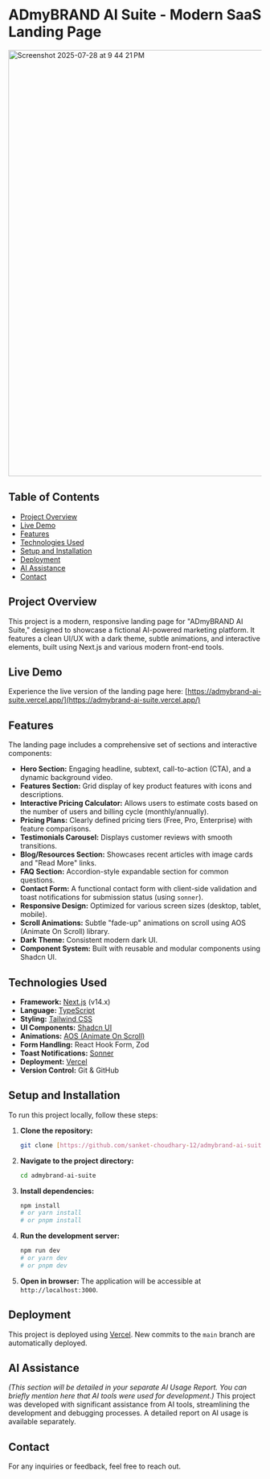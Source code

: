 # ADmyBRAND AI Suite - Modern SaaS Landing Page

<img width="1440" height="847" alt="Screenshot 2025-07-28 at 9 44 21 PM" src="https://github.com/user-attachments/assets/51f1ff53-3956-4740-93b5-5dd57f303e31" />

## Table of Contents
- [Project Overview](#project-overview)
- [Live Demo](#live-demo)
- [Features](#features)
- [Technologies Used](#technologies-used)
- [Setup and Installation](#setup-and-installation)
- [Deployment](#deployment)
- [AI Assistance](#ai-assistance)
- [Contact](#contact)

## Project Overview
This project is a modern, responsive landing page for "ADmyBRAND AI Suite," designed to showcase a fictional AI-powered marketing platform. It features a clean UI/UX with a dark theme, subtle animations, and interactive elements, built using Next.js and various modern front-end tools.

## Live Demo
Experience the live version of the landing page here: [https://admybrand-ai-suite.vercel.app/](https://admybrand-ai-suite.vercel.app/)

## Features
The landing page includes a comprehensive set of sections and interactive components:

* **Hero Section:** Engaging headline, subtext, call-to-action (CTA), and a dynamic background video.
* **Features Section:** Grid display of key product features with icons and descriptions.
* **Interactive Pricing Calculator:** Allows users to estimate costs based on the number of users and billing cycle (monthly/annually).
* **Pricing Plans:** Clearly defined pricing tiers (Free, Pro, Enterprise) with feature comparisons.
* **Testimonials Carousel:** Displays customer reviews with smooth transitions.
* **Blog/Resources Section:** Showcases recent articles with image cards and "Read More" links.
* **FAQ Section:** Accordion-style expandable section for common questions.
* **Contact Form:** A functional contact form with client-side validation and toast notifications for submission status (using `sonner`).
* **Responsive Design:** Optimized for various screen sizes (desktop, tablet, mobile).
* **Scroll Animations:** Subtle "fade-up" animations on scroll using AOS (Animate On Scroll) library.
* **Dark Theme:** Consistent modern dark UI.
* **Component System:** Built with reusable and modular components using Shadcn UI.

## Technologies Used
* **Framework:** [Next.js](https://nextjs.org/) (v14.x)
* **Language:** [TypeScript](https://www.typescriptlang.org/)
* **Styling:** [Tailwind CSS](https://tailwindcss.com/)
* **UI Components:** [Shadcn UI](https://ui.shadcn.com/)
* **Animations:** [AOS (Animate On Scroll)](https://michalsnik.github.io/aos/)
* **Form Handling:** React Hook Form, Zod
* **Toast Notifications:** [Sonner](https://sonner.emilkowalski.dk/)
* **Deployment:** [Vercel](https://vercel.com/)
* **Version Control:** Git & GitHub

## Setup and Installation

To run this project locally, follow these steps:

1.  **Clone the repository:**
    ```bash
    git clone [https://github.com/sanket-choudhary-12/admybrand-ai-suite.git](https://github.com/sanket-choudhary-12/admybrand-ai-suite.git)
    ```
2.  **Navigate to the project directory:**
    ```bash
    cd admybrand-ai-suite
    ```
3.  **Install dependencies:**
    ```bash
    npm install
    # or yarn install
    # or pnpm install
    ```
4.  **Run the development server:**
    ```bash
    npm run dev
    # or yarn dev
    # or pnpm dev
    ```
5.  **Open in browser:**
    The application will be accessible at `http://localhost:3000`.

## Deployment
This project is deployed using [Vercel](https://vercel.com/). New commits to the `main` branch are automatically deployed.

## AI Assistance
*(This section will be detailed in your separate AI Usage Report. You can briefly mention here that AI tools were used for development.)*
This project was developed with significant assistance from AI tools, streamlining the development and debugging processes. A detailed report on AI usage is available separately.

## Contact
For any inquiries or feedback, feel free to reach out.
